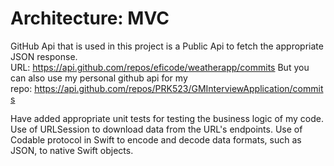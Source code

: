 
# Architecture: MVC
GitHub Api that is used in this project is a Public Api to fetch the appropriate JSON response.
URL: https://api.github.com/repos/eficode/weatherapp/commits
But you can also use my personal github api for my repo: https://api.github.com/repos/PRK523/GMInterviewApplication/commits

Have added appropriate unit tests for testing the business logic of my code.
Use of URLSession to download data from the URL's endpoints. 
Use of Codable protocol in Swift to encode and decode data formats, such as JSON, to native Swift objects.
